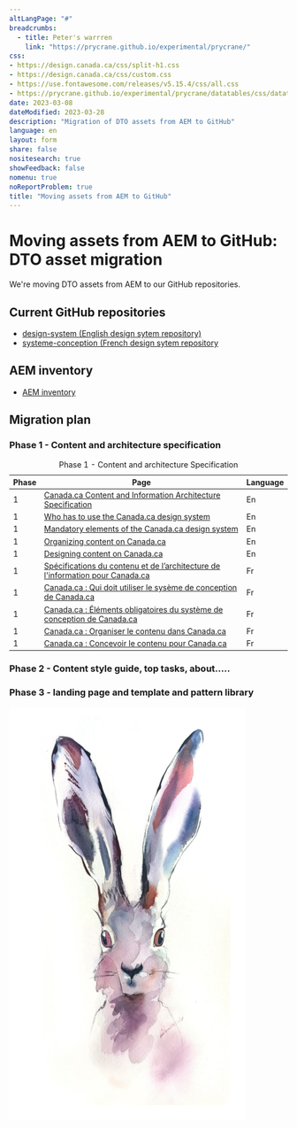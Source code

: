 ```yaml
---
altLangPage: "#"
breadcrumbs:
  - title: Peter's warrren
    link: "https://prycrane.github.io/experimental/prycrane/"
css:
- https://design.canada.ca/css/split-h1.css
- https://design.canada.ca/css/custom.css
- https://use.fontawesome.com/releases/v5.15.4/css/all.css
- https://prycrane.github.io/experimental/prycrane/datatables/css/datatables-fun.css
date: 2023-03-08
dateModified: 2023-03-28
description: "Migration of DTO assets from AEM to GitHub"
language: en
layout: form
share: false
nositesearch: true
showFeedback: false
nomenu: true
noReportProblem: true
title: "Moving assets from AEM to GitHub"
---
```

<div class="row">
  <div class="col-md-8">
    <h1 property="name" id="wb-cont" dir="ltr"><span class="stacked"><span>Moving assets from AEM to GitHub</span>: <span>DTO asset migration</span></span></h1>
    <p>We're moving DTO assets from AEM to our GitHub repositories.</p>
    <h2 class="h3 mrgn-tp-lg">Current GitHub repositories</h2>
    <ul class="fa-ul">
      <li><span class="fa-li"><span class="fas fa-code-branch"></span></span><a href="https://github.com/canada-ca/design-system">design-system (English design sytem repository)</a></li>
      <li><span class="fa-li"><span class="fas fa-code-branch"></span></span><a href="https://github.com/canada-ca/systeme-conception">systeme-conception (French design sytem repository</a></li>
    </ul>
    <h2 class="h3 mrgn-tp-lg">AEM inventory</h2>
    <ul class="fa-ul">
      <li><span class="fa-li"><span class="fab fa-google-drive"></span></span><a href="https://docs.google.com/spreadsheets/d/1xbBwK4ximVygzuqV0Ie-cbQjEDvyVQLfZExcbLsupkw">AEM inventory</a></li>
    </ul>
    <h2 class="h3 mrgn-tp-lg">Migration plan</h2>
    <h3 class="h4 mrgn-tp-lg">Phase 1 - Content and architecture specification</h3>
      <section class="panel panel-default table-bordered">
        <table class="table small table-striped table-bordered table-responsive">
          <caption class="wb-inv">
          Phase 1 - Content and architecture Specification
          </caption>
          <thead>
            <tr>
              <th class="text-centered">Phase</th>
              <th>Page</th>
              <th class="text-centered">Language</th>
            </tr>
          </thead>
          <tbody>
            <tr>
              <td class="text-centered">1</td>
              <td><a href="https://www.canada.ca/en/treasury-board-secretariat/services/government-communications/canada-content-information-architecture-specification.html">Canada.ca Content and Information Architecture Specification</a></td>
              <td class="text-centered">En</td>
            </tr>
            <tr>
              <td class="text-centered">1</td>
              <td><a href="https://www.canada.ca/en/treasury-board-secretariat/services/government-communications/canada-content-information-architecture-specification/usage-canadaca-design.html">Who has to use the Canada.ca design system</a></td>
              <td class="text-centered">En</td>
            </tr>
            <tr>
              <td class="text-centered">1</td>
              <td><a href="https://www.canada.ca/en/treasury-board-secretariat/services/government-communications/canada-content-information-architecture-specification/mandatory-elements.html">Mandatory elements of the Canada.ca design system</a></td>
              <td class="text-centered">En</td>
            </tr>
            <tr>
              <td class="text-centered">1</td>
              <td><a href="https://www.canada.ca/en/treasury-board-secretariat/services/government-communications/canada-content-information-architecture-specification/organizing-content.html">Organizing content on Canada.ca</a></td>
              <td class="text-centered">En</td>
            </tr>
            <tr>
              <td class="text-centered">1</td>
              <td><a href="https://www.canada.ca/en/treasury-board-secretariat/services/government-communications/canada-content-information-architecture-specification/templates.html">Designing content on Canada.ca</a></td>
              <td class="text-centered">En</td>
            </tr>
            <tr>
              <td class="text-centered">1</td>
              <td><a href="https://www.canada.ca/fr/secretariat-conseil-tresor/services/communications-gouvernementales/specifications-contenu-architecture-information-canada.html">Spécifications du contenu et de l’architecture de l'information pour Canada.ca</a></td>
              <td class="text-centered">Fr</td>
            </tr>
            <tr>
              <td class="text-centered">1</td>
              <td><a href="https://www.canada.ca/fr/secretariat-conseil-tresor/services/communications-gouvernementales/specifications-contenu-architecture-information-canada/utilisation-concept-canadaca.html">Canada.ca : Qui doit utiliser le sysème de conception de Canada.ca</a></td>
              <td class="text-centered">Fr</td>
            </tr>
            <tr>
              <td class="text-centered">1</td>
              <td><a href="https://www.canada.ca/fr/secretariat-conseil-tresor/services/communications-gouvernementales/specifications-contenu-architecture-information-canada/elements-obligatoires.html">Canada.ca : Éléments obligatoires du système de conception de Canada.ca</a></td>
              <td class="text-centered">Fr</td>
            </tr>
            <tr>
              <td class="text-centered">1</td>
              <td><a href="https://www.canada.ca/fr/secretariat-conseil-tresor/services/communications-gouvernementales/specifications-contenu-architecture-information-canada/organiser-contenu.html">Canada.ca : Organiser le contenu dans Canada.ca</a></td>
              <td class="text-centered">Fr</td>
            </tr>
            <tr>
              <td class="text-centered">1</td>
              <td><a href="https://www.canada.ca/fr/secretariat-conseil-tresor/services/communications-gouvernementales/specifications-contenu-architecture-information-canada/modeles.html">Canada.ca : Concevoir le contenu pour Canada.ca</a></td>
              <td class="text-centered">Fr</td>
            </tr>
          </tbody>
        </table>
      </section>
    <h3 class="h4 mrgn-tp-lg">Phase 2 - Content style guide, top tasks, about.....</h3>
    <h3 class="h4 mrgn-tp-lg">Phase 3 - landing page and template and pattern library</h3>
  </div>
  <div class="col-md-4">
    <div><img src="./images/bunny20.png" alt="" class="img-responsive"></div>
  </div>
</div>
